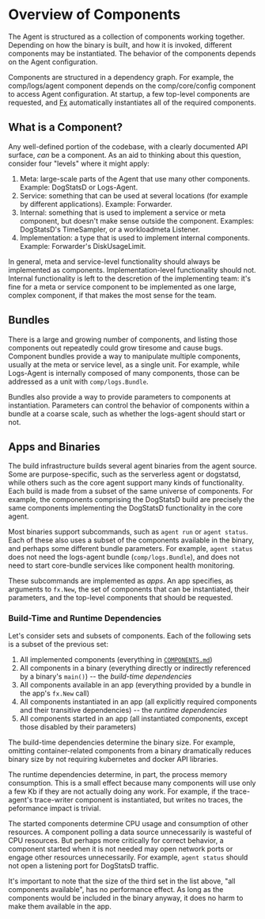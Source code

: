 # Overview of Components

The Agent is structured as a collection of components working together.
Depending on how the binary is built, and how it is invoked, different components may be instantiated.
The behavior of the components depends on the Agent configuration.

Components are structured in a dependency graph.
For example, the comp/logs/agent component depends on the comp/core/config component to access Agent configuration.
At startup, a few top-level components are requested, and [Fx](./fx.md) automatically instantiates all of the required components.

## What is a Component?

Any well-defined portion of the codebase, with a clearly documented API surface, _can_ be a component.
As an aid to thinking about this question, consider four "levels" where it might apply:

1. Meta: large-scale parts of the Agent that use many other components. Example: DogStatsD or Logs-Agent.
2. Service: something that can be used at several locations (for example by different applications). Example: Forwarder.
3. Internal: something that is used to implement a service or meta component, but doesn't make sense outside the component. Examples: DogStatsD's TimeSampler, or a workloadmeta Listener.
4. Implementation: a type that is used to implement internal components. Example: Forwarder's DiskUsageLimit.

In general, meta and service-level functionality should always be implemented as components.
Implementation-level functionality should not.
Internal functionality is left to the descretion of the implementing team: it's fine for a meta or service component to be implemented as one large, complex component, if that makes the most sense for the team.

## Bundles

There is a large and growing number of components, and listing those components out repeatedly could grow tiresome and cause bugs.
Component bundles provide a way to manipulate multiple components, usually at the meta or service level, as a single unit.
For example, while Logs-Agent is internally composed of many components, those can be addressed as a unit with `comp/logs.Bundle`.

Bundles also provide a way to provide parameters to components at instantiation.
Parameters can control the behavior of components within a bundle at a coarse scale, such as whether the logs-agent should start or not.

## Apps and Binaries

The build infrastructure builds several agent binaries from the agent source.
Some are purpose-specific, such as the serverless agent or dogstatsd, while others such as the core agent support many kinds of functionality.
Each build is made from a subset of the same universe of components.
For example, the components comprising the DogStatsD build are precisely the same components implementing the DogStatsD functionality in the core agent.

Most binaries support subcommands, such as `agent run` or `agent status`.
Each of these also uses a subset of the components available in the binary, and perhaps some different bundle parameters.
For example, `agent status` does not need the logs-agent bundle (`comp/logs.Bundle`), and does not need to start core-bundle services like component health monitoring.

These subcommands are implemented as _apps_.
An app specifies, as arguments to `fx.New`, the set of components that can be instantiated, their parameters, and the top-level components that should be requested.

### Build-Time and Runtime Dependencies

Let's consider sets and subsets of components.
Each of the following sets is a subset of the previous set:

1. All implemented components (everything in [`COMPONENTS.md`](../COMPONENTS.md))
1. All components in a binary (everything directly or indirectly referenced by a binary's `main()`) -- the _build-time dependencies_
1. All components available in an app (everything provided by a bundle in the app's `fx.New` call)
1. All components instantiated in an app (all explicitly required components and their transitive dependencies) -- the _runtime dependencies_
1. All components started in an app (all instantiated components, except those disabled by their parameters)

The build-time dependencies determine the binary size.
For example, omitting container-related components from a binary dramatically reduces binary size by not requiring kubernetes and docker API libraries.

The runtime dependencies determine, in part, the process memory consumption.
This is a small effect because many components will use only a few Kb if they are not actually doing any work.
For example, if the trace-agent's trace-writer component is instantiated, but writes no traces, the peformance impact is trivial.

The started components determine CPU usage and consumption of other resources.
A component polling a data source unnecessarily is wasteful of CPU resources.
But perhaps more critically for correct behavior, a component started when it is not needed may open network ports or engage other resources unnecessarily.
For example, `agent status` should not open a listening port for DogStatsD traffic.

It's important to note that the size of the third set in the list above, "all components available", has no performance effect.
As long as the components would be included in the binary anyway, it does no harm to make them available in the app.
